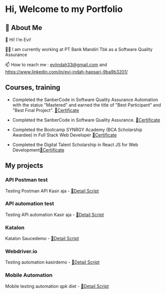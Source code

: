 # Hi, Welcome to my Portfolio

## 🚀 About Me

👋 Hi! I'm Evi!

👩‍💻 I am currently working at PT Bank Mandiri Tbk as a Software Quality Assurance

📫 How to reach me : eviindah33@gmail.com and https://www.linkedin.com/in/evi-indah-hapsari-9ba9b3201/



## Courses, training

- Completed the SanberCode in Software Quality Assurance Automation with the status "Mastered" and earned the title of "Best Participant" and "Best Final Project". [🧾Certificate](https://drive.google.com/file/d/1Dwp85RSOG_jevHBFjxhPGVyYA-PwDO4Q/view?usp=sharing)

- Completed the SanberCode in Software Quality Assurance. [🧾Certificate](https://drive.google.com/file/d/1slIihSR1gmRakzDGWpvbRI_drlDNpTq3/view?usp=sharing)

- Completed the Bootcamp SYNRGY Academy (BCA Scholarship Awardee) in Full Stack Web Developer [🧾Certificate](https://drive.google.com/file/d/1JRAl6XU_fBoc0XdTObdQPTlU1KhAB7pM/view?usp=sharing)

- Completed the Digital Talent Scholarship in React JS for Web Development[🧾Certificate](https://drive.google.com/file/d/1GYeAPZllGFYxJhq1009rbAkbqz4X138S/view?usp=sharing)

## My projects

### API Postman test

Testing Postman API Kasir aja - [🧾Detail Script](https://documenter.getpostman.com/view/24291223/2sA3BobBwc)

### API automation test

Testing API automation Kasir aja - [🧾Detail Script](https://github.com/eviindah33/Tugas-Pekanan-3-API-Automation)

### Katalon

Katalon Saucedemo - [🧾Detail Script](https://github.com/eviindah33/Tugas-Pekanan-4---Katalon/tree/master)

### Webdriver.io

Testing automation kasirdemo - [🧾Detail Script](https://github.com/eviindah33/Tugas-Akhir-QA-Automation-Sanbercode/tree/master)

### Mobile Automation

Mobile testing automation qpk diet - [🧾Detail Script](https://github.com/eviindah33/Tugas-Akhir-2-Mobile-Automation/tree/master)
